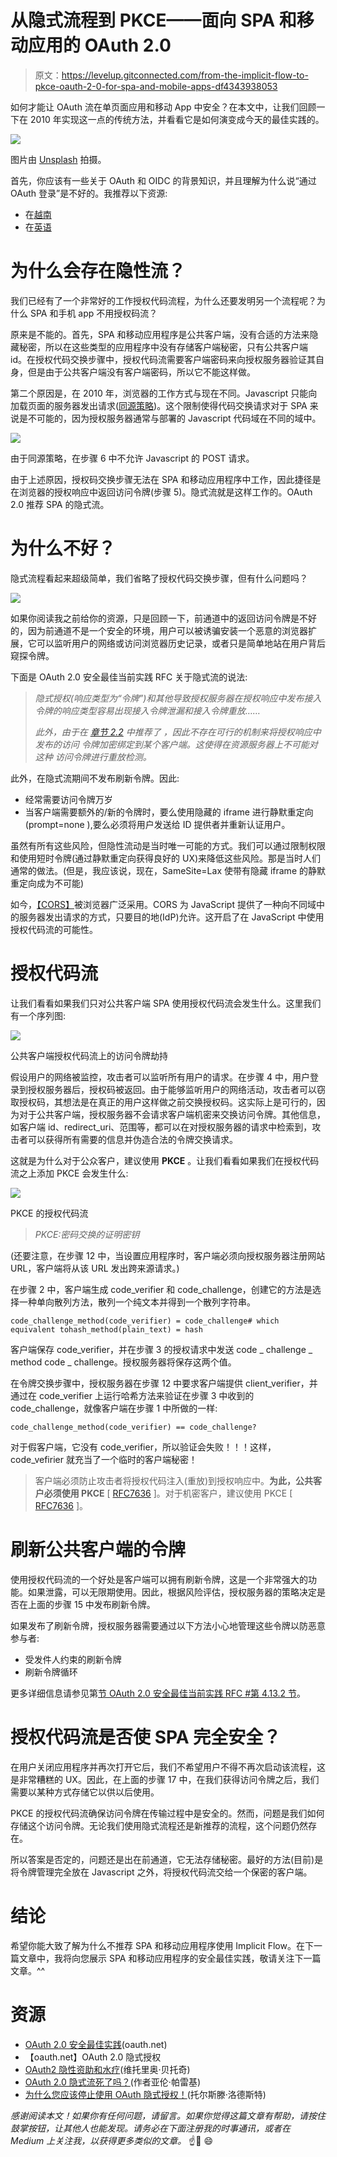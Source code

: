 # 从隐式流程到 PKCE——面向 SPA 和移动应用的 OAuth 2.0

> 原文：<https://levelup.gitconnected.com/from-the-implicit-flow-to-pkce-oauth-2-0-for-spa-and-mobile-apps-df4343938053>

如何才能让 OAuth 流在单页面应用和移动 App 中安全？在本文中，让我们回顾一下在 2010 年实现这一点的传统方法，并看看它是如何演变成今天的最佳实践的。

![](img/fec553d3acdc7702b23a0b2051f36f8b.png)

图片由 [Unsplash](https://unsplash.com/photos/wh-RPfR_3_M?utm_source=unsplash&utm_medium=referral&utm_content=creditShareLink) 拍摄。

首先，你应该有一些关于 OAuth 和 OIDC 的背景知识，并且理解为什么说“通过 OAuth 登录”是不好的。我推荐以下资源:

*   在[越南](https://truongnmt.medium.com/nh%E1%BA%ADp-m%C3%B4n-oauth-v%C3%A0-openid-connect-e7875e60dda0)
*   在[英语](https://www.youtube.com/watch?v=996OiexHze0)

# 为什么会存在隐性流？

我们已经有了一个非常好的工作授权代码流程，为什么还要发明另一个流程呢？为什么 SPA 和手机 app 不用授权码流？

原来是不能的。首先，SPA 和移动应用程序是公共客户端，没有合适的方法来隐藏秘密，所以在这些类型的应用程序中没有存储客户端秘密，只有公共客户端 id。在授权代码交换步骤中，授权代码流需要客户端密码来向授权服务器验证其自身，但是由于公共客户端没有客户端密码，所以它不能这样做。

第二个原因是，在 2010 年，浏览器的工作方式与现在不同。Javascript 只能向加载页面的服务器发出请求([同源策略](https://developer.mozilla.org/en-US/docs/Web/Security/Same-origin_policy))。这个限制使得代码交换请求对于 SPA 来说是不可能的，因为授权服务器通常与部署的 Javascript 代码域在不同的域中。

![](img/fb9206117b5c7928f2694cad63d66e02.png)

由于同源策略，在步骤 6 中不允许 Javascript 的 POST 请求。

由于上述原因，授权码交换步骤无法在 SPA 和移动应用程序中工作，因此捷径是在浏览器的授权响应中返回访问令牌(步骤 5)。隐式流就是这样工作的。OAuth 2.0 推荐 SPA 的隐式流。

# 为什么不好？

隐式流程看起来超级简单，我们省略了授权代码交换步骤，但有什么问题吗？

![](img/555fff674ba8499ec344925c8cbab895.png)

如果你阅读我之前给你的资源，只是回顾一下，前通道中的返回访问令牌是不好的，因为前通道不是一个安全的环境，用户可以被诱骗安装一个恶意的浏览器扩展，它可以监听用户的网络或访问浏览器历史记录，或者只是简单地站在用户背后窥探令牌。

下面是 OAuth 2.0 安全最佳当前实践 RFC 关于隐式流的说法:

> *隐式授权(响应类型为“令牌”)和其他导致授权服务器在授权响应中发布接入令牌的响应类型容易出现接入令牌泄漏和接入令牌重放……*
> 
> *此外，由于在* [*章节 2.2*](https://datatracker.ietf.org/doc/html/draft-ietf-oauth-security-topics-18#section-2.2) *中推荐了
> ，因此不存在可行的机制来将授权响应中发布的访问
> 令牌加密绑定到某个客户端。这使得在资源服务器上不可能对这种
> 访问令牌进行重放检测。*

此外，在隐式流期间不发布刷新令牌。因此:

*   经常需要访问令牌万岁
*   当客户端需要额外的/新的令牌时，要么使用隐藏的 iframe 进行静默重定向(prompt=none ),要么必须将用户发送给 ID 提供者并重新认证用户。

虽然有所有这些风险，但隐性流动是当时唯一可能的方式。我们可以通过限制权限和使用短时令牌(通过静默重定向获得良好的 UX)来降低这些风险。那是当时人们通常的做法。(但是，我应该说，现在，SameSite=Lax 使带有隐藏 iframe 的静默重定向成为不可能)

如今，[【CORS】](https://developer.mozilla.org/en-US/docs/Web/HTTP/CORS)被浏览器广泛采用。CORS 为 JavaScript 提供了一种向不同域中的服务器发出请求的方式，只要目的地(IdP)允许。这开启了在 JavaScript 中使用授权代码流的可能性。

# 授权代码流

让我们看看如果我们只对公共客户端 SPA 使用授权代码流会发生什么。这里我们有一个序列图:

![](img/ffa182ded5577f9fcaf8c689e25685f2.png)

公共客户端授权代码流上的访问令牌劫持

假设用户的网络被监控，攻击者可以监听所有用户的请求。在步骤 4 中，用户登录到授权服务器后，授权码被返回。由于能够监听用户的网络活动，攻击者可以窃取授权码，其想法是在真正的用户这样做之前交换授权码。这实际上是可行的，因为对于公共客户端，授权服务器不会请求客户端机密来交换访问令牌。其他信息，如客户端 id、redirect_uri、范围等，都可以在对授权服务器的请求中检索到，攻击者可以获得所有需要的信息并伪造合法的令牌交换请求。

这就是为什么对于公众客户，建议使用 **PKCE** 。让我们看看如果我们在授权代码流之上添加 PKCE 会发生什么:

![](img/15f1799ea0efe3faa28bf5985108b4a8.png)

PKCE 的授权代码流

> *PKCE:密码交换的证明密钥*

(还要注意，在步骤 12 中，当设置应用程序时，客户端必须向授权服务器注册网站 URL，客户端将从该 URL 发出跨来源请求。)

在步骤 2 中，客户端生成 code_verifier 和 code_challenge，创建它的方法是选择一种单向散列方法，散列一个纯文本并得到一个散列字符串。

```
code_challenge_method(code_verifier) = code_challenge# which equivalent tohash_method(plain_text) = hash
```

客户端保存 code_verifier，并在步骤 3 的授权请求中发送 code _ challenge _ method code _ challenge。授权服务器将保存这两个值。

在令牌交换步骤中，授权服务器在步骤 12 中要求客户端提供 client_verifier，并通过在 code_verifier 上运行哈希方法来验证在步骤 3 中收到的 code_challenge，就像客户端在步骤 1 中所做的一样:

```
code_challenge_method(code_verifier) == code_challenge?
```

对于假客户端，它没有 code_verifier，所以验证会失败！！！这样，code_vefirier 就充当了一个临时的客户端秘密！

> 客户端必须防止攻击者将授权代码注入(重放)到授权响应中。**为此，公共客户必须使用 PKCE** [ [RFC7636](https://datatracker.ietf.org/doc/html/rfc7636) ]。对于机密客户，建议使用 PKCE [ [RFC7636](https://datatracker.ietf.org/doc/html/rfc7636) ]。

# 刷新公共客户端的令牌

使用授权代码流的一个好处是客户端可以拥有刷新令牌，这是一个非常强大的功能。如果泄露，可以无限期使用。因此，根据风险评估，授权服务器的策略决定是否在上面的步骤 15 中发布刷新令牌。

如果发布了刷新令牌，授权服务器需要通过以下方法小心地管理这些令牌以防恶意参与者:

*   受发件人约束的刷新令牌
*   刷新令牌循环

更多详细信息请参见第[节 OAuth 2.0 安全最佳当前实践 RFC #第 4.13.2 节](https://datatracker.ietf.org/doc/html/draft-ietf-oauth-security-topics-18#section-4.13.2)。

# 授权代码流是否使 SPA 完全安全？

在用户关闭应用程序并再次打开它后，我们不希望用户不得不再次启动该流程，这是非常糟糕的 UX。因此，在上面的步骤 17 中，在我们获得访问令牌之后，我们需要以某种方式存储它以供以后使用。

PKCE 的授权代码流确保访问令牌在传输过程中是安全的。然而，问题是我们如何存储这个访问令牌。无论我们使用隐式流程还是新推荐的流程，这个问题仍然存在。

所以答案是否定的，问题还是出在前通道，它无法存储秘密。最好的方法(目前)是将令牌管理完全放在 Javascript 之外，将授权代码流交给一个保密的客户端。

# 结论

希望你能大致了解为什么不推荐 SPA 和移动应用程序使用 Implicit Flow。在下一篇文章中，我将向您展示 SPA 和移动应用程序的安全最佳实践，敬请关注下一篇文章。^^

# 资源

*   [OAuth 2.0 安全最佳实践](https://oauth.net/2/oauth-best-practice/)(oauth.net)
*   【oauth.net】OAuth 2.0 隐式授权
*   [OAuth2 隐性资助和水疗](https://auth0.com/blog/oauth2-implicit-grant-and-spa/)(维托里奥·贝托奇)
*   [OAuth 2.0 隐式流死了吗？](https://developer.okta.com/blog/2019/05/01/is-the-oauth-implicit-flow-dead)(作者亚伦·帕雷基)
*   [为什么您应该停止使用 OAuth 隐式授权！](https://medium.com/oauth-2/why-you-should-stop-using-the-oauth-implicit-grant-2436ced1c926)(托尔斯滕·洛德斯特)

*感谢阅读本文！如果你有任何问题，请留言。如果你觉得这篇文章有帮助，请按住鼓掌按钮，让其他人也能发现。请务必在下面注册我的时事通讯，或者在 Medium 上关注我，以获得更多类似的文章。* ☝️👏 😄